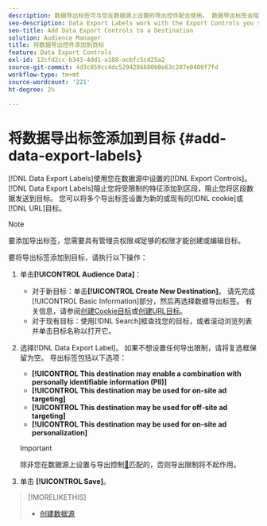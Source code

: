 ```yaml
---
description: 数据导出标签可与您在数据源上设置的导出控件配合使用。 数据导出标签会阻止您将受限制的特征添加到区段，并阻止您将区段数据发送到目标。 您可以将多个导出标签设置为新的或现有的Cookie或URL目标。
seo-description: Data Export Labels work with the Export Controls you set on a data source. Data Export Labels prevent you from adding restricted traits to a segment and from sending segment data to a destination. You can set multiple export labels to a new or existing cookie or URL destination.
seo-title: Add Data Export Controls to a Destination
solution: Audience Manager
title: 将数据导出控件添加到目标
feature: Data Export Controls
exl-id: 12cfd2cc-b343-4dd1-a188-acbfc5cd25a2
source-git-commit: 4d3c859cc4dc5294286680b0e63c287e0409f7fd
workflow-type: tm+mt
source-wordcount: '221'
ht-degree: 2%

---
```


# 将数据导出标签添加到目标 {#add-data-export-labels}

[!DNL Data Export Labels]使用您在数据源中设置的[!DNL Export Controls]。 [!DNL Data Export Labels]阻止您将受限制的特征添加到区段，阻止您将区段数据发送到目标。 您可以将多个导出标签设置为新的或现有的[!DNL cookie]或[!DNL URL]目标。

>[!NOTE]
>
>要添加导出标签，您需要具有管理员权限&#x200B;*或*&#x200B;足够的权限才能创建或编辑目标。

<!-- t_export_labels.xml -->

要将导出标签添加到目标，请执行以下操作：

1. 单击&#x200B;**[!UICONTROL Audience Data]**：
   * 对于新目标：单击&#x200B;**[!UICONTROL Create New Destination]**。 请先完成[!UICONTROL Basic Information]部分，然后再选择数据导出标签。 有关信息，请参阅[创建Cookie目标](../../features/destinations/create-cookie-destination.md)或[创建URL目标](../../features/destinations/create-url-destination.md)。
   * 对于现有目标：使用[!DNL Search]框查找您的目标，或者滚动浏览列表并单击目标名称以打开它。
1. 选择[!DNL Data Export Label]。 如果不想设置任何导出限制，请将复选框保留为空。 导出标签包括以下选项：
   * **[!UICONTROL This destination may enable a combination with personally identifiable information (PII)]**
   * **[!UICONTROL This destination may be used for on-site ad targeting]**
   * **[!UICONTROL This destination may be used for off-site ad targeting]**
   * **[!UICONTROL This destination may be used for on-site ad personalization]**

   >[!IMPORTANT]
   >
   >除非您在数据源上设置与导出控制[&#128279;](../../features/data-export-controls.md)匹配的，否则导出限制将不起作用。
1. 单击 **[!UICONTROL Save]**。

>[!MORELIKETHIS]
>
>* [创建数据源](../../features/manage-datasources.md#create-data-source)
